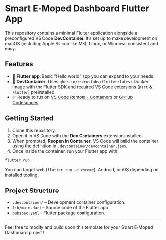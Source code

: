 # Smart E‑Moped Dashboard Flutter App

This repository contains a minimal Flutter application alongside a preconfigured VS Code **DevContainer**. It’s set up to make development on macOS (including Apple Silicon like M3), Linux, or Windows consistent and easy.

## Features
- 📱 **Flutter app**: Basic "Hello world" app you can expand to your needs.
- 🐳 **DevContainer**: Uses `ghcr.io/cirruslabs/flutter:latest` Docker image with the Flutter SDK and required VS Code extensions (`Dart` & `Flutter`) preinstalled.
- ✅ Ready to run on [VS Code Remote - Containers](https://code.visualstudio.com/docs/devcontainers/overview) or [GitHub Codespaces](https://github.com/features/codespaces).

## Getting Started
1. Clone this repository.
2. Open it in VS Code with the **Dev Containers** extension installed.
3. When prompted, **Reopen in Container**. VS Code will build the container using the definition in `.devcontainer/devcontainer.json`.
4. Once inside the container, run your Flutter app with:

```bash
flutter run
```

You can target web (`flutter run -d chrome`), Android, or iOS depending on installed tooling.

## Project Structure
- `.devcontainer/` – Development container configuration.
- `lib/main.dart` – Source code of the Flutter app.
- `pubspec.yaml` – Flutter package configuration.

---

Feel free to modify and build upon this template for your Smart E‑Moped Dashboard project!
